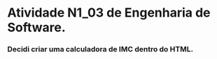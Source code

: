 # Atividade N1_03 de Engenharia de Software.
### Decidi criar uma calculadora de IMC dentro do HTML.
